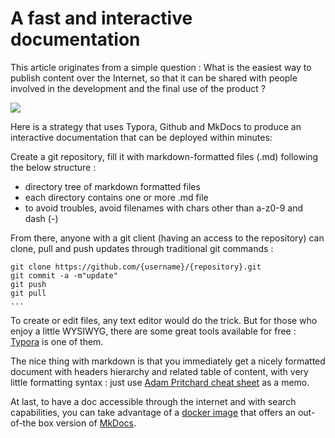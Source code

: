 # A fast and interactive documentation 

This article originates from a simple question : What is the easiest way to publish content over the Internet, so that it can be shared with people involved in the development and the final use of the product ?

![](https://i.imgur.com/0dhq23Pl.jpg)

Here is a strategy that uses Typora, Github and MkDocs to produce an interactive documentation that can be deployed within minutes:

Create a git repository, fill it with markdown-formatted files (.md) following the below structure : 

- directory tree of markdown formatted files
- each directory contains one or more .md file
- to avoid troubles, avoid filenames with chars other than a-z0-9 and dash (-)



From there, anyone with a git client (having an access to the repository) can clone, pull and push updates through traditional git commands : 
```
git clone https://github.com/{username}/{repository}.git
git commit -a -m"update"
git push
git pull
...
```



To create or edit files, any text editor would do the trick. But for those who enjoy a little WYSIWYG, there are some great tools available for free : [Typora](https://typora.io/) is one of them.

The nice thing with markdown is that you immediately get a nicely formatted document with headers hierarchy and related table of content, with very little formatting syntax : just use [Adam Pritchard cheat sheet](https://github.com/adam-p/markdown-here/wiki/Markdown-Cheatsheet) as a memo.



At last, to have a doc accessible through the internet and with search capabilities, you can take advantage of a [docker image](https://hub.docker.com/r/polinux/mkdocs/) that offers an out-of-the box version of [MkDocs](https://www.mkdocs.org/).

